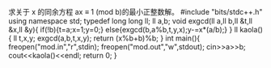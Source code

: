求关于 x 的同余方程 ax ≡ 1 (mod b)的最小正整数解。
#include "bits/stdc++.h"
using namespace std;
typedef long long ll;
ll a,b;
void exgcd(ll a,ll b,ll &t,ll &x,ll &y){
	if(!b){t=a;x=1;y=0;}
	else{exgcd(b,a%b,t,y,x);y-=x*(a/b);}
}
ll kaola(){
	ll t,x,y;
	exgcd(a,b,t,x,y);
	return (x%b+b)%b;
}
int main(){
	freopen("mod.in","r",stdin);
	freopen("mod.out","w",stdout);
	cin>>a>>b;
	cout<<kaola()<<endl;
	return 0;
}